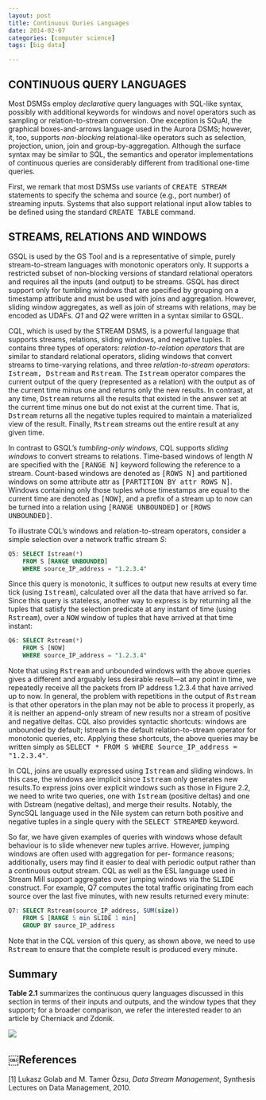 ```yaml
---
layout: post
title: Continuous Quries Languages
date: 2014-02-07
categories: [computer science]
tags: [big data]

---
```



CONTINUOUS QUERY LANGUAGES
---

Most DSMSs employ *declarative* query languages with SQL-like syntax, possibly with additional keywords for windows and novel operators such as sampling or relation-to-stream conversion. One exception is SQuAl, the graphical boxes-and-arrows language used in the Aurora DSMS; however, it, too, supports *non-blocking* relational-like operators such as selection, projection, union, join and group-by-aggregation. Although the surface syntax may be similar to SQL, the semantics and operator implementations of continuous queries are considerably different from traditional one-time queries.

First, we remark that most DSMSs use variants of <tt class="literal">CREATE STREAM</tt> statements to specify the schema and source (e.g., port number) of streaming inputs. Systems that also support relational input allow tables to be defined using the standard <tt class="literal">CREATE TABLE</tt> command.

STREAMS, RELATIONS AND WINDOWS
---

GSQL is used by the GS Tool and is a representative of simple, purely stream-to-stream languages with monotonic operators only. 
It supports a restricted subset of non-blocking versions of standard relational operators and requires all the inputs (and output) to be streams. GSQL has direct support only for tumbling windows that are specified by grouping on a timestamp attribute and must be used with joins and aggregation. However, sliding window aggregates, as well as join of streams with relations, may be encoded as UDAFs. *Q1* and *Q2* were written in a syntax similar to GSQL.

CQL, which is used by the STREAM DSMS, is a powerful language that supports streams, relations, sliding windows, and negative tuples. It contains three types of operators: *relation-to-relation operators* that are similar to standard relational operators, sliding
windows that convert streams to time-varying relations, and three *relation-to-stream operators*: <tt class="literal">Istream, Dstream</tt> and <tt class="literal">Rstream</tt>. The <tt class="literal">Istream</tt> operator compares the current output of the query (represented as a relation) with the output as of the current time minus one and returns only the new results. In contrast, at any time, <tt class="literal">Dstream</tt> returns all the results that existed in the answer set at the current time minus one but do not exist at the current time. That is, <tt class="literal">Dstream</tt> returns all the negative tuples required to maintain a materialized view of the result. Finally, <tt class="literal">Rstream</tt> streams out the entire result at any given time.

In contrast to GSQL’s *tumbling-only windows*, CQL supports *sliding windows* to convert streams to relations. Time-based windows of length *N* are specified with the <tt class="literal">[RANGE N]</tt> keyword following the reference to a stream. Count-based windows are denoted as <tt class="literal">[ROWS N]</tt> and partitioned windows on some attribute attr as <tt class="literal">[PARTITION BY attr ROWS N]</tt>. Windows containing only those tuples whose timestamps are equal to the current time are denoted as <tt class="literal">[NOW]</tt>, and a prefix of a stream up to now can be turned into a relation using <tt class="literal">[RANGE UNBOUNDED]</tt> or <tt class="literal">[ROWS UNBOUNDED]</tt>.

To illustrate CQL’s windows and relation-to-stream operators, consider a simple selection over a network traffic stream *S*:

```sql
Q5:	SELECT Istream(*)
	FROM S [RANGE UNBOUNDED]
	WHERE source_IP_address = "1.2.3.4"
```

Since this query is monotonic, it suffices to output new results at every time tick (using <tt class="literal">Istream</tt>), calculated over all the data that have arrived so far. Since this query is stateless, another way to express is by returning all the tuples that satisfy the selection predicate at any instant of time (using <tt class="literal">Rstream</tt>), over a <tt class="literal">NOW</tt> window of tuples that have arrived at that time instant:

```sql
Q6:	SELECT Rstream(*) 
	FROM S [NOW]
	WHERE source_IP_address = "1.2.3.4"
```

Note that using <tt class="literal">Rstream</tt> and unbounded windows with the above queries gives a different and arguably less desirable result—at any point in time, we repeatedly receive all the packets from IP address 1.2.3.4 that have arrived up to now. In general, the problem with repetitions in the output of <tt class="literal">Rstream</tt> is that other operators in the plan may not be able to process it properly, as it is neither an append-only stream of new results nor a stream of positive and negative deltas. CQL also provides syntactic shortcuts: windows are unbounded by default; Istream is the default relation-to-stream operator for monotonic queries, etc. Applying these shortcuts, the above queries may be written simply as <tt class="literal">SELECT * FROM S WHERE Source_IP_address = "1.2.3.4"</tt>.

In CQL, joins are usually expressed using <tt class="literal">Istream</tt> and sliding windows. In this case, the windows are implicit since <tt class="literal">Istream</tt> only generates new results.To express joins over explicit windows such as those in Figure 2.2, we need to write two queries, one with <tt class="literal">Istream</tt> (positive deltas) and one with Dstream (negative deltas), and merge their results. Notably, the SyncSQL language used in the Nile system can return both positive and negative tuples in a single query with the <tt class="literal">SELECT STREAMED</tt> keyword.

So far, we have given examples of queries with windows whose default behaviour is to slide whenever new tuples arrive. However, jumping windows are often used with aggregation for per- formance reasons; additionally, users may find it easier to deal with periodic output rather than a continuous output stream. CQL as well as the ESL language used in Stream Mill support aggregates over jumping windows via the <tt class="literal">SLIDE</tt> construct. For example, Q7 computes the total traffic originating from each source over the last five minutes, with new results returned every minute:

```sql
Q7:	SELECT Rstream(source_IP_address, SUM(size)) 
	FROM S [RANGE 5 min SLIDE 1 min]
	GROUP BY source_IP_address
```

Note that in the CQL version of this query, as shown above, we need to use <tt class="literal">Rstream</tt> to ensure that the complete result is produced every minute.

Summary
---
**Table 2.1** summarizes the continuous query languages discussed in this section in terms of their inputs and outputs, and the window types that they support; for a broader comparison, we refer the interested reader to an article by Cherniack and Zdonik.

![](http://sungsoo.github.com/images/summary-cql.png)

￼References
---
[1] Lukasz Golab and M. Tamer Özsu, *Data Stream Management*, Synthesis Lectures on Data Management, 2010.
